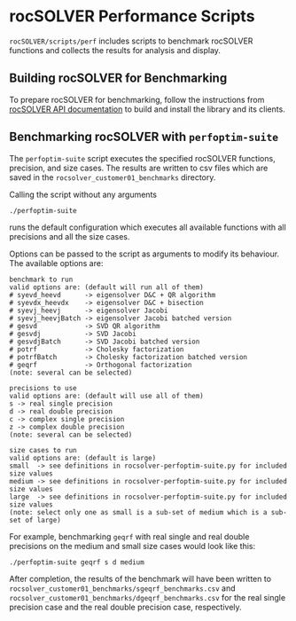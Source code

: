 # rocSOLVER Performance Scripts

`rocSOLVER/scripts/perf` includes scripts to benchmark rocSOLVER functions and collects the results for analysis and display.

## Building rocSOLVER for Benchmarking

To prepare rocSOLVER for benchmarking, follow the instructions from [rocSOLVER API documentation](https://rocm.docs.amd.com/projects/rocSOLVER/en/latest/installation/installlinux.html#install-linux) to build and install the library and its clients.

## Benchmarking rocSOLVER with `perfoptim-suite`

The `perfoptim-suite` script executes the specified rocSOLVER functions, precision, and size cases. The results are written to csv files which are saved in the `rocsolver_customer01_benchmarks` directory.

Calling the script without any arguments
```
./perfoptim-suite
```
runs the default configuration which executes all available functions with all precisions and all the size cases.

Options can be passed to the script as arguments to modify its behaviour. The available options are:
```
benchmark to run
valid options are: (default will run all of them)
# syevd_heevd      -> eigensolver D&C + QR algorithm
# syevdx_heevdx    -> eigensolver D&C + bisection
# syevj_heevj      -> eigensolver Jacobi
# syevj_heevjBatch -> eigensolver Jacobi batched version
# gesvd            -> SVD QR algorithm
# gesvdj           -> SVD Jacobi
# gesvdjBatch      -> SVD Jacobi batched version
# potrf            -> Cholesky factorization
# potrfBatch       -> Cholesky factorization batched version
# geqrf            -> Orthogonal factorization
(note: several can be selected)

precisions to use
valid options are: (default will use all of them)
s -> real single precision
d -> real double precision
c -> complex single precision
z -> complex double precision
(note: several can be selected)

size cases to run
valid options are: (default is large)
small  -> see definitions in rocsolver-perfoptim-suite.py for included size values
medium -> see definitions in rocsolver-perfoptim-suite.py for included size values
large  -> see definitions in rocsolver-perfoptim-suite.py for included size values
(note: select only one as small is a sub-set of medium which is a sub-set of large)
```

For example, benchmarking `geqrf` with real single and real double precisions on the medium and small size cases would look like this:
```
./perfoptim-suite geqrf s d medium
```
After completion, the results of the benchmark will have been written to `rocsolver_customer01_benchmarks/sgeqrf_benchmarks.csv` and `rocsolver_customer01_benchmarks/dgeqrf_benchmarks.csv` for the real single precision case and the real double precision case, respectively.
